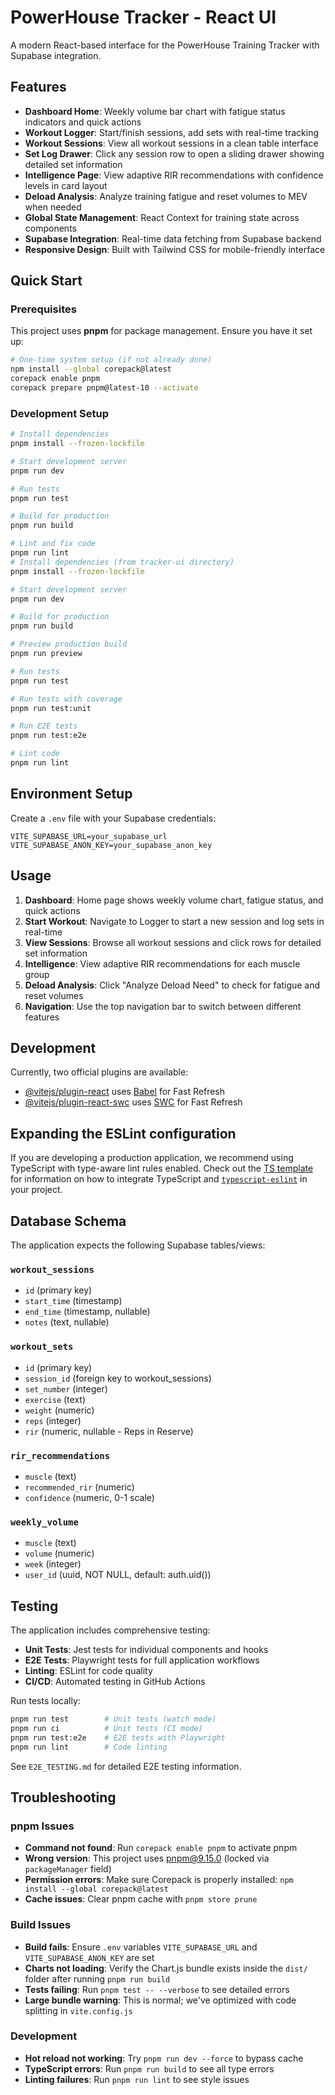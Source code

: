 # PowerHouse Tracker - React UI

A modern React-based interface for the PowerHouse Training Tracker with Supabase integration.

## Features

- **Dashboard Home**: Weekly volume bar chart with fatigue status indicators and quick actions
- **Workout Logger**: Start/finish sessions, add sets with real-time tracking
- **Workout Sessions**: View all workout sessions in a clean table interface
- **Set Log Drawer**: Click any session row to open a sliding drawer showing detailed set information
- **Intelligence Page**: View adaptive RIR recommendations with confidence levels in card layout
- **Deload Analysis**: Analyze training fatigue and reset volumes to MEV when needed
- **Global State Management**: React Context for training state across components
- **Supabase Integration**: Real-time data fetching from Supabase backend
- **Responsive Design**: Built with Tailwind CSS for mobile-friendly interface

## Quick Start

### Prerequisites
This project uses **pnpm** for package management. Ensure you have it set up:

```bash
# One-time system setup (if not already done)
npm install --global corepack@latest
corepack enable pnpm
corepack prepare pnpm@latest-10 --activate
```

### Development Setup
```bash
# Install dependencies
pnpm install --frozen-lockfile

# Start development server
pnpm run dev

# Run tests
pnpm run test

# Build for production
pnpm run build

# Lint and fix code
pnpm run lint
# Install dependencies (from tracker-ui directory)
pnpm install --frozen-lockfile

# Start development server
pnpm run dev

# Build for production
pnpm run build

# Preview production build
pnpm run preview

# Run tests
pnpm run test

# Run tests with coverage
pnpm run test:unit

# Run E2E tests
pnpm run test:e2e

# Lint code
pnpm run lint
```

## Environment Setup

Create a `.env` file with your Supabase credentials:

```
VITE_SUPABASE_URL=your_supabase_url
VITE_SUPABASE_ANON_KEY=your_supabase_anon_key
```

## Usage

1. **Dashboard**: Home page shows weekly volume chart, fatigue status, and quick actions
2. **Start Workout**: Navigate to Logger to start a new session and log sets in real-time
3. **View Sessions**: Browse all workout sessions and click rows for detailed set information
4. **Intelligence**: View adaptive RIR recommendations for each muscle group
5. **Deload Analysis**: Click "Analyze Deload Need" to check for fatigue and reset volumes
6. **Navigation**: Use the top navigation bar to switch between different features

## Development

Currently, two official plugins are available:

- [@vitejs/plugin-react](https://github.com/vitejs/vite-plugin-react/blob/main/packages/plugin-react) uses [Babel](https://babeljs.io/) for Fast Refresh
- [@vitejs/plugin-react-swc](https://github.com/vitejs/vite-plugin-react/blob/main/packages/plugin-react-swc) uses [SWC](https://swc.rs/) for Fast Refresh

## Expanding the ESLint configuration

If you are developing a production application, we recommend using TypeScript with type-aware lint rules enabled. Check out the [TS template](https://github.com/vitejs/vite/tree/main/packages/create-vite/template-react-ts) for information on how to integrate TypeScript and [`typescript-eslint`](https://typescript-eslint.io) in your project.

## Database Schema

The application expects the following Supabase tables/views:

### `workout_sessions`
- `id` (primary key)
- `start_time` (timestamp)
- `end_time` (timestamp, nullable)
- `notes` (text, nullable)

### `workout_sets` 
- `id` (primary key)
- `session_id` (foreign key to workout_sessions)
- `set_number` (integer)
- `exercise` (text)
- `weight` (numeric)
- `reps` (integer)
- `rir` (numeric, nullable - Reps in Reserve)

### `rir_recommendations`
- `muscle` (text)
- `recommended_rir` (numeric)
- `confidence` (numeric, 0-1 scale)

### `weekly_volume` 
- `muscle` (text)
- `volume` (numeric)
- `week` (integer)
- `user_id` (uuid, NOT NULL, default: auth.uid())

## Testing

The application includes comprehensive testing:

- **Unit Tests**: Jest tests for individual components and hooks
- **E2E Tests**: Playwright tests for full application workflows  
- **Linting**: ESLint for code quality
- **CI/CD**: Automated testing in GitHub Actions

Run tests locally:
```bash
pnpm run test        # Unit tests (watch mode)
pnpm run ci          # Unit tests (CI mode)  
pnpm run test:e2e    # E2E tests with Playwright
pnpm run lint        # Code linting
```

See `E2E_TESTING.md` for detailed E2E testing information.

## Troubleshooting

### pnpm Issues
- **Command not found**: Run `corepack enable pnpm` to activate pnpm
- **Wrong version**: This project uses pnpm@9.15.0 (locked via `packageManager` field)
- **Permission errors**: Make sure Corepack is properly installed: `npm install --global corepack@latest`
- **Cache issues**: Clear pnpm cache with `pnpm store prune`

### Build Issues
- **Build fails**: Ensure `.env` variables `VITE_SUPABASE_URL` and `VITE_SUPABASE_ANON_KEY` are set
- **Charts not loading**: Verify the Chart.js bundle exists inside the `dist/` folder after running `pnpm run build`
- **Tests failing**: Run `pnpm test -- --verbose` to see detailed errors
- **Large bundle warning**: This is normal; we've optimized with code splitting in `vite.config.js`

### Development
- **Hot reload not working**: Try `pnpm run dev --force` to bypass cache
- **TypeScript errors**: Run `pnpm run build` to see all type errors
- **Linting failures**: Run `pnpm run lint` to see style issues
